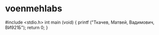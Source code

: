 # voenmehlabs
#include <stdio.h>
int main (void) {
    printf ("Ткачев, Матвей, Вадимович, ВИ921Б");
    return 0;
}
